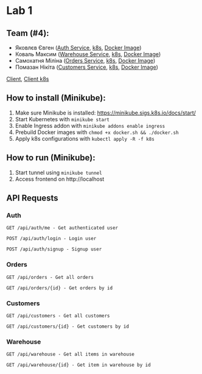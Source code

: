 # Lab 1

## Team (#4):
- Яковлєв Євген ([Auth Service](https://github.com/JenyaFTW/microservices-1/tree/main/services/auth), [k8s](https://github.com/JenyaFTW/microservices-1/tree/main/k8s/auth), [Docker Image](https://hub.docker.com/layers/neura/auth-service/1/images/sha256-768b75b9ba44314871159216115c1a4808c99e5a8f927bc0dcc6b013f41a91a6?context=repo))
- Коваль Максим ([Warehouse Service](https://github.com/JenyaFTW/microservices-1/tree/main/services/warehouse), [k8s](https://github.com/JenyaFTW/microservices-1/tree/main/k8s/warehouse), [Docker Image]())
- Самохатня Міліна ([Orders Service](https://github.com/JenyaFTW/microservices-1/tree/main/services/orders), [k8s](https://github.com/JenyaFTW/microservices-1/tree/main/k8s/orders), [Docker Image](https://hub.docker.com/layers/milinass/order-service/1/images/sha256-d98af88d629c362063968674d2d936f3132b037dfa77315ee2b93e04bae04ae0?context=repo))
- Помазан Нікіта ([Customers Service](https://github.com/JenyaFTW/microservices-1/tree/main/services/customers), [k8s](https://github.com/JenyaFTW/microservices-1/tree/main/k8s/customers), [Docker Image]())

[Client](https://github.com/JenyaFTW/microservices-1/tree/main/client), [Client k8s](https://github.com/JenyaFTW/microservices-1/tree/main/k8s/client)

## How to install (Minikube):
1) Make sure Minikube is installed: https://minikube.sigs.k8s.io/docs/start/
2) Start Kubernetes with `minikube start`
3) Enable Ingress addon with `minikube addons enable ingress`
4) Prebuild Docker images with `chmod +x docker.sh && ./docker.sh`
5) Apply k8s configurations with `kubectl apply -R -f k8s`

## How to run (Minikube):
1) Start tunnel using `minikube tunnel`
2) Access frontend on http://localhost

## API Requests

### Auth
`GET /api/auth/me - Get authenticated user`

`POST /api/auth/login - Login user`

`POST /api/auth/signup - Signup user`

### Orders
`GET /api/orders - Get all orders`

`GET /api/orders/{id} - Get orders by id`

### Customers
`GET /api/customers - Get all customers`

`GET /api/customers/{id} - Get customers by id`

### Warehouse
`GET /api/warehouse - Get all items in warehouse`

`GET /api/warehouse/{id} - Get item in warehouse by id`
